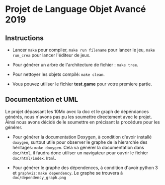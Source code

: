 # Projet de Language Objet Avancé 2019

## Instructions

- Lancer `make` pour compiler, `make run filename` pour lancer le jeu, `make run_crea` pour lancer l'éditeur de jeux.

- Pour générer un arbre de l'architecture de fichier : `make tree`.

- Pour nettoyer les objets compilé: `make clean`.

- Vous pouvez utiliser le fichier **test.game** pour votre premiere partie.

## Documentation et UML

Le projet dépassant les 10Mo avec la doc et le graph de dépéndances générés, nous n'avons pas pu les soumettre directement avec le projet. Ainsi nous avons décidé de le soumettre en précisant la procédure pour les générer.

- Pour générer la documentation Doxygen, à condition d'avoir installé `doxygen`, surtout utile pour observer le graphe de la hierarchie des héritages: `make doxygen`. Cela va générer la documentation dans `doc/html`, il faudra donc utiliser un navigateur pour ouvrir le fichier `doc/html/index.html`.

- Pour générer le graphe des dépendences, à condition d'avoir python 3 et `graphviz`: `make dependency`. Le graphe se trouvera à `doc/dependency_graph.png`
